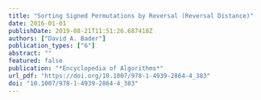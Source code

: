 ```yaml
---
title: "Sorting Signed Permutations by Reversal (Reversal Distance)"
date: 2016-01-01
publishDate: 2019-08-21T11:51:26.687418Z
authors: ["David A. Bader"]
publication_types: ["6"]
abstract: ""
featured: false
publication: "*Encyclopedia of Algorithms*"
url_pdf: "https://doi.org/10.1007/978-1-4939-2864-4_383"
doi: "10.1007/978-1-4939-2864-4_383"
---
```


